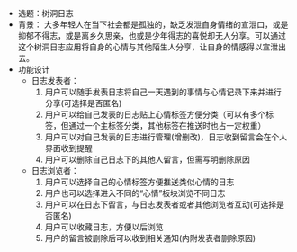 - 选题：树洞日志
- 背景：
大多年轻人在当下社会都是孤独的，缺乏发泄自身情绪的宣泄口，或是抑郁不得志，或是离乡久思亲，也或是少年得志的喜悦却无人分享。可以通过这个树洞日志应用将自身的心情与其他陌生人分享，让自身的情感得以宣泄出去。
- 功能设计
    - 日志发表者：
        1. 用户可以随手发表日志将自己一天遇到的事情与心情记录下来并进行分享(可选择是否匿名)
        2. 用户可以给自己发表的日志贴上心情标签方便分类（可以有多个标签，但通过一个主标签分类，其他标签在推送时也占一定权重）
        3. 用户可以对自己发表的日志进行管理(增删改)，日志收到留言会在个人界面收到提醒
        4. 用户可以删除自己日志下的其他人留言，但需写明删除原因
    - 日志浏览者：
        1. 用户可以选择自己的心情标签方便推送类似心情的日志
        2. 用户也可以选择进入不同的“心情”板块浏览不同日志
        3. 用户可以在日志下留言，与日志发表者或者其他浏览者互动(可选择是否匿名)
        4. 用户可以收藏日志，方便以后浏览
        5. 用户的留言被删除后可以收到相关通知(内附发表者删除原因)
